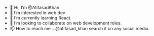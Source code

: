 - 👋 Hi, I’m @AtifasadKhan
- 👀 I’m interested in web dev
- 🌱 I’m currently learning React.
- 💞️ I’m looking to collaborate on web development roles.
- 📫 How to reach me ...@atifasad_khan search it on any social media.

<!---
AtifasadKhan/AtifasadKhan is a ✨ special ✨ repository because its `README.md` (this file) appears on your GitHub profile.
You can click the Preview link to take a look at your changes.
--->

